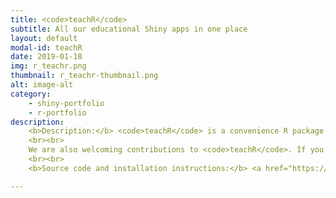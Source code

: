 ```yaml
---
title: <code>teachR</code>
subtitle: All our educational Shiny apps in one place
layout: default
modal-id: teachR
date: 2019-01-18
img: r_teachr.png
thumbnail: r_teachr-thumbnail.png
alt: image-alt
category:
    - shiny-portfolio
    - r-portfolio
description:
    <b>Description:</b> <code>teachR</code> is a convenience R package that makes it easy to install and run all our educational Shiny apps on your computer. It also contains a function to export self-contained versions of our apps for installing them on your personal <a href="https://www.rstudio.com/products/shiny/shiny-server/">Shiny Server</a>, <a href="http://www.shinyproxy.io/">ShinyProxy Server</a>, or on your <a href="https://www.shinyapps.io/">shinyapps.io</a> account.
    <br><br>
    We are also welcoming contributions to <code>teachR</code>. If you would like your Shiny educational app to be included in <code>teachR</code>, just fork our <a href="https://github.com/swarm-lab/teachR/">GitHub repository</a>, add your app to your copy of <code>teachR</code>, and submit a pull request. Make sure to include an <code>info</code> file following the model included in each of <code>teachR</code>'s apps.
    <br><br>
    <b>Source code and installation instructions:</b> <a href="https://github.com/swarm-lab/teachR/">Click here</a>

---
```

